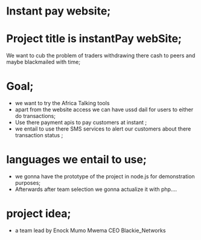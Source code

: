 # Instant pay website;

# Project title is instantPay webSite;
We want to cub the problem of traders withdrawing there cash to peers and maybe blackmailed with time;

# Goal; 
- we want to try the Africa Talking tools 
- apart from the website access we can have ussd dail for users to either do transactions;
- Use there payment apis to pay customers at instant ;
- we entail to use there SMS services to  alert our customers about there transaction status ;

# languages we entail to use;
- we gonna have the prototype of the project in node.js for demonstration purposes;
- Afterwards after team selection we gonna actualize it with php....

# project idea;
- a team lead by Enock Mumo Mwema CEO Blackie_Networks 
